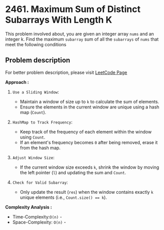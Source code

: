 # 2461. Maximum Sum of Distinct Subarrays With Length K

This problem involved about, you are given an integer array `nums` and an integer k. Find the maximum `subarray` sum of all the `subarrays` of `nums` that meet the following conditions

## Problem description

For better problem description, please visit [LeetCode Page](https://leetcode.com/problems/maximum-sum-of-distinct-subarrays-with-length-k/description/)

**Approach :**<br/>

1. `Use a Sliding Window`:

    - Maintain a window of size up to `k` to calculate the sum of elements.
    - Ensure the elements in the current window are unique using a hash map (`Count`).

2. `HashMap to Track Frequency`:

    - Keep track of the frequency of each element within the window using `Count`.
    - If an element's frequency becomes `0` after being removed, erase it from the hash map.

3. `Adjust Window Size`:

    - If the current window size exceeds `k`, shrink the window by moving the left pointer (`l`) and updating the sum and `Count`.

4. `Check for Valid Subarray`:
    - Only update the result (`res`) when the window contains exactly `k` unique elements (i.e., `Count.size() == k`).

**Complexity Analysis :**<br/>

-   Time-Complexity:`O(n)` -
-   Space-Complexity: `O(n)` -
